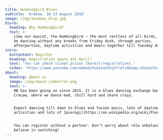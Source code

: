 ```yaml
---
title: Hummingbird Blues
subtitle: 'Krakow, 10-13 August 2018'
image: /img/shadows_blue.jpg
blurb:
  heading: Why Hummingbird?
  text: >-
    Like our mascot, the Hummingbird – the most restless of all birds, we will
    be dancing without any breaks from Friday dusk, through parties,
    afterparties, daytime activities and meals together till Tuesday dawn.
intro:
  buttontext: Register
  heading: Registration opens 4th April!
  text: 'You can check ticket prices [here](/registration).'
  video: 'https://www.youtube.com/embed/huatn1mvhjk?rel=0&amp;showinfo=0'
about:
  heading: About us
  image: /img/about-jumbotron.png
  text: >-
    HB has been going on since 2015. It is a blues dancing exchange based in
    Cracow, where we dance mad, chill hard and share crazy.


    Expect dancing till dawn to blues and fusion music, lots of daytime
    activities and lots of [pierogi](https://en.wikipedia.org/wiki/Pierogi).


    You can register without a partner. Don't worry about role unbalance - we
    believe in switching!
---
```


